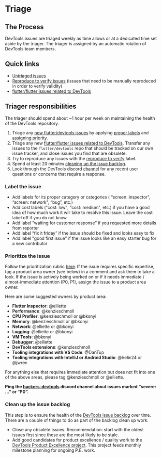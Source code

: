 # Triage

## The Process

DevTools issues are triaged weekly as time allows or at a dedicated time set aside by the triager.
The triager is assigned by an automatic rotation of DevTools team members. 

## Quick links
- [Untriaged issues](https://github.com/flutter/devtools/issues?q=is%3Aopen+is%3Aissue+-label%3AP0%2CP1%2CP2%2CP3)
- [Reproduce to verify issues](https://github.com/flutter/devtools/labels/reproduce%20to%20verify)
(issues that need to be manually reproduced in order to verify validity)
- [flutter/flutter issues related to DevTools](https://github.com/flutter/flutter/labels/d%3A%20devtools)

## Triager responsibilities

The triager should spend about ~1 hour per week on maintaining the health of the DevTools repository.

1. Triage any [new flutter/devtools issues](https://github.com/flutter/devtools/issues?q=is%3Aopen+is%3Aissue+-label%3AP0%2CP1%2CP2%2CP3)
by applying [proper labels](#label-the-issue) and [assigning priority](#prioritize-the-issue).
2. Triage any new [flutter/flutter issues related to DevTools](https://github.com/flutter/flutter/labels/d%3A%20devtools).
Transfer any issues to the `flutter/devtools` repo that should be tracked on our own issue tracker, and close issues you
find that are obsolete.
3. Try to reproduce any issues with the [reproduce to verify](https://github.com/flutter/devtools/labels/reproduce%20to%20verify) label.
4. Spend at least 20 minutes [cleaning up the issue backlog](#clean-up-the-issue-backlog).
5. Look through the DevTools discord [channel](https://discord.com/channels/608014603317936148/958862085297672282) for any recent user
questions or concerns that require a response.

### Label the issue

* Add labels for its proper category or categories ( “screen: inspector", “screen: network", “bug”, etc.)
* Add cost labels ("cost: low", "cost: medium", etc.) if you have a good idea of how much work it will
take to resolve this issue. Leave the cost label off if you do not know.
* Add label “waiting for customer response” if you requested more details from reporter
* Add label “fix it friday” if the issue should be fixed and looks easy to fix
* Add label "good first issue" if the issue looks like an easy starter bug for a new contributor

### Prioritize the issue

Follow the prioritization rubric [here](https://github.com/flutter/flutter/blob/master/docs/contributing/issue_hygiene/README.md#priorities).
If the issue requires specific expertise, tag a product area owner (see below) in a comment and ask them to take a look. 
If the issue is actively being worked on or if it needs immediate / almost-immediate attention (P0, P1), assign the issue
to a product area owner.

Here are some suggested owners by product area:
* **Flutter Inspector**: @elliette
* **Performance**: @kenzieschmoll
* **CPU Profiler**: @kenzieschmoll or @bkonyi
* **Memory**: @kenzieschmoll or @bkonyi
* **Network**: @elliette or @bkonyi
* **Logging**: @elliette or @bkonyi
* **VM Tools**: @bkonyi
* **Debugger**: @elliette
* **DevTools extensions**: @kenzieschmoll
* **Tooling integrations with VS Code**: @DanTup
* **Tooling integrations with IntelliJ or Android Studio**: @helin24 or @jwren

For anything else that requires immediate attention but does not fit into one of
the above areas, please tag @kenzieschmoll or @elliette.

**Ping the [hackers-devtools](https://discord.com/channels/608014603317936148/1106667330093723668) discord channel
about issues marked “severe: …” or “P0”.**

### Clean up the issue backlog

This step is to ensure the health of the [DevTools issue backlog](https://github.com/flutter/devtools/issues) over time.
There are a couple of things to do as part of the backlog clean up work:
- Close any obsolete issues. Recommendation: start with the oldest issues first since these are the most likely to be stale.
- Add good candidates for product excellence / quality work to the 
[DevTools Product Excellence project](https://github.com/orgs/flutter/projects/157). This project feeds monthly milestone
planning for ongoing P.E. work.
